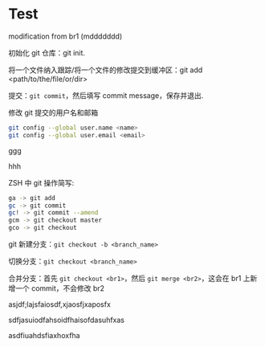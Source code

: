 # Test

modification from br1 (mddddddd)

初始化 git 仓库：git init.

将一个文件纳入跟踪/将一个文件的修改提交到缓冲区：git add <path/to/the/file/or/dir>

提交：`git commit`，然后填写 commit message，保存并退出.

修改 git 提交的用户名和邮箱

```bash
git config --global user.name <name>
git config --global user.email <email>
```

ggg

hhh

ZSH 中 git 操作简写:

```zsh
ga -> git add
gc -> git commit
gc! -> git commit --amend
gcm -> git checkout master
gco -> git checkout
```

git 新建分支：`git checkout -b <branch_name>`

切换分支：`git checkout <branch_name>`

合并分支：首先 `git checkout <br1>`，然后 `git merge <br2>`，这会在 br1 上新增一个 commit，不会修改 br2

asjdf;lajsfaiosdf,xjaosfjxaposfx

sdfjasuiodfahsoidfhaisofdasuhfxas

asdfiuahdsfiaxhoxfha
